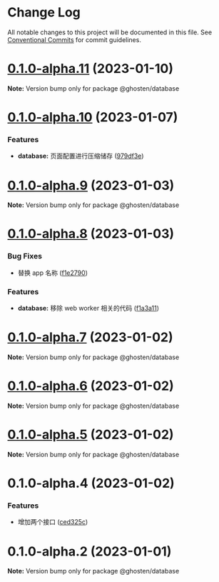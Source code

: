 # Change Log

All notable changes to this project will be documented in this file.
See [Conventional Commits](https://conventionalcommits.org) for commit guidelines.

# [0.1.0-alpha.11](https://github.com/GhostenEditor/ghosten/compare/v0.1.0-alpha.10...v0.1.0-alpha.11) (2023-01-10)

**Note:** Version bump only for package @ghosten/database

# [0.1.0-alpha.10](https://github.com/GhostenEditor/ghosten/compare/v0.1.0-alpha.9...v0.1.0-alpha.10) (2023-01-07)

### Features

- **database:** 页面配置进行压缩储存 ([979df3e](https://github.com/GhostenEditor/ghosten/commit/979df3ed290336c10362dd47036917b8a394493b))

# [0.1.0-alpha.9](https://github.com/GhostenEditor/ghosten/compare/v0.1.0-alpha.8...v0.1.0-alpha.9) (2023-01-03)

**Note:** Version bump only for package @ghosten/database

# [0.1.0-alpha.8](https://github.com/GhostenEditor/ghosten/compare/v0.1.0-alpha.7...v0.1.0-alpha.8) (2023-01-03)

### Bug Fixes

- 替换 app 名称 ([f1e2790](https://github.com/GhostenEditor/ghosten/commit/f1e27902ef5ef42817642c3f7e9dfa664c64c110))

### Features

- **database:** 移除 web worker 相关的代码 ([f1a3a11](https://github.com/GhostenEditor/ghosten/commit/f1a3a11be5e9c17044bbebf6a080d0b4f3301e30))

# [0.1.0-alpha.7](https://github.com/GhostenEditor/ghosten/compare/v0.1.0-alpha.6...v0.1.0-alpha.7) (2023-01-02)

**Note:** Version bump only for package @ghosten/database

# [0.1.0-alpha.6](https://github.com/GhostenEditor/ghosten/compare/v0.1.0-alpha.5...v0.1.0-alpha.6) (2023-01-02)

**Note:** Version bump only for package @ghosten/database

# [0.1.0-alpha.5](https://github.com/GhostenEditor/ghosten/compare/v0.1.0-alpha.4...v0.1.0-alpha.5) (2023-01-02)

**Note:** Version bump only for package @ghosten/database

# 0.1.0-alpha.4 (2023-01-02)

### Features

- 增加两个接口 ([ced325c](https://github.com/GhostenEditor/ghosten/commit/ced325cc2c43ec048186eb192ff5a46816f9313a))

# 0.1.0-alpha.2 (2023-01-01)

**Note:** Version bump only for package @ghosten/database
